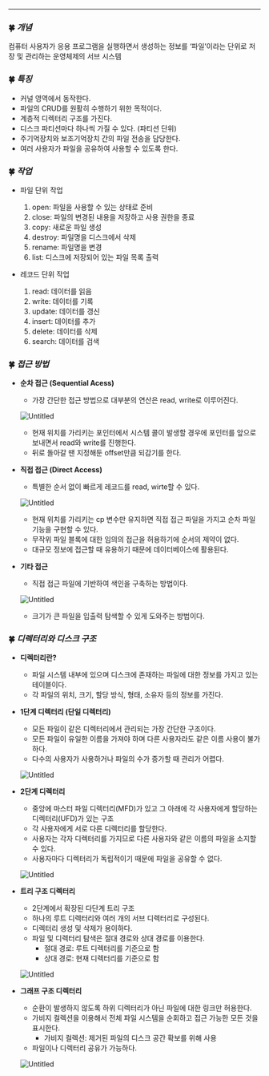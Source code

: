 ---

### 🍀 *개념*

컴퓨터 사용자가 응용 프로그램을 실행하면서 생성하는 정보를 ‘파일’이라는 단위로 저장 및 관리하는 운영체제의 서브 시스템

### 🍀 *특징*

- 커널 영역에서 동작한다.
- 파일의 CRUD를 원활히 수행하기 위한 목적이다.
- 계층적 디렉터리 구조를 가진다.
- 디스크 파티션마다 하나씩 가질 수 있다. (파티션 단위)
- 주기억장치와 보조기억장치 간의 파일 전송을 담당한다.
- 여러 사용자가 파일을 공유하여 사용할 수 있도록 한다.

### 🍀 *작업*

- 파일 단위 작업
    1. open: 파일을 사용할 수 있는 상태로 준비
    2. close: 파일의 변경된 내용을 저장하고 사용 권한을 종료
    3. copy: 새로운 파일 생성
    4. destroy: 파일명을 디스크에서 삭제
    5. rename: 파일명을 변경
    6. list: 디스크에 저장되어 있는 파일 목록 출력
    
- 레코드 단위 작업
    1. read: 데이터를 읽음
    2. write: 데이터를 기록
    3. update: 데이터를 갱신
    4. insert: 데이터를 추가
    5. delete: 데이터를 삭제
    6. search: 데이터를 검색

### 🍀 *접근 방법*

- **순차 접근 (Sequential Acess)**
    - 가장 간단한 접근 방법으로 대부분의 연산은 read, write로 이루어진다.
    
    ![Untitled](https://s3-us-west-2.amazonaws.com/secure.notion-static.com/04ee364c-39a7-4628-a30a-823486bc684a/Untitled.png)
    
    - 현재 위치를 가리키는 포인터에서 시스템 콜이 발생할 경우에 포인터를 앞으로 보내면서 read와 write를 진행한다.
    - 뒤로 돌아갈 땐 지정해둔 offset만큼 되감기를 한다.
    
- **직접 접근 (Direct Access)**
    - 특별한 순서 없이 빠르게 레코드를 read, wirte할 수 있다.
    
    ![Untitled](https://s3-us-west-2.amazonaws.com/secure.notion-static.com/bc58159c-6ab8-48b0-8379-5d9b696e94b3/Untitled.png)
    
    - 현재 위치를 가리키는 cp 변수만 유지하면 직접 접근 파일을 가지고 순차 파일 기능을 구현할 수 있다.
    - 무작위 파일 블록에 대한 임의의 접근을 허용하기에 순서의 제약이 없다.
    - 대규모 정보에 접근할 때 유용하기 때문에 데이터베이스에 활용된다.
    
- **기타 접근**
    - 직접 접근 파일에 기반하여 색인을 구축하는 방법이다.
    
    ![Untitled](https://s3-us-west-2.amazonaws.com/secure.notion-static.com/e002124b-bfce-4337-9b39-61c42c3eabf2/Untitled.png)
    
    - 크기가 큰 파일을 입출력 탐색할 수 있게 도와주는 방법이다.

### 🍀 *디렉터리와 디스크 구조*

- **디렉터리란?**
    - 파일 시스템 내부에 있으며 디스크에 존재하는 파일에 대한 정보를 가지고 있는 테이블이다.
    - 각 파일의 위치, 크기, 할당 방식, 형태, 소유자 등의 정보를 가진다.
    
- **1단계 디렉터리 (단일 디렉터리)**
    - 모든 파일이 같은 디렉터리에서 관리되는 가장 간단한 구조이다.
    - 모든 파일이 유일한 이름을 가져야 하며 다른 사용자라도 같은 이름 사용이 불가하다.
    - 다수의 사용자가 사용하거나 파일의 수가 증가할 때 관리가 어렵다.
    
    ![Untitled](https://s3-us-west-2.amazonaws.com/secure.notion-static.com/8f1b4234-1e93-4d3d-94ef-4a8a4e2fa8a6/Untitled.png)

- **2단계 디렉터리**
    - 중앙에 마스터 파일 디렉터리(MFD)가 있고 그 아래에 각 사용자에게 할당하는 디렉터리(UFD)가 있는 구조
    - 각 사용자에게 서로 다른 디렉터리를 할당한다.
    - 사용자는 각자 디렉터리를 가지므로 다른 사용자와 같은 이름의 파일을 소지할 수 있다.
    - 사용자마다 디렉터리가 독립적이기 때문에 파일을 공유할 수 없다.
    
    ![Untitled](https://s3-us-west-2.amazonaws.com/secure.notion-static.com/82fae959-c15b-4180-9771-37845bc38983/Untitled.png)
    
- **트리 구조 디렉터리**
    - 2단계에서 확장된 다단계 트리 구조
    - 하나의 루트 디렉터리와 여러 개의 서브 디렉터리로 구성된다.
    - 디렉터리 생성 및 삭제가 용이하다.
    - 파일 및 디렉터리 탐색은 절대 경로와 상대 경로를 이용한다.
        - 절대 경로: 루트 디렉터리를 기준으로 함
        - 상대 경로: 현재 디렉터리를 기준으로 함
    
    ![Untitled](https://s3-us-west-2.amazonaws.com/secure.notion-static.com/d35902be-e909-4a72-8691-339e897b6742/Untitled.png)
    
- **그래프 구조 디렉터리**
    - 순환이 발생하지 않도록 하위 디렉터리가 아닌 파일에 대한 링크만 허용한다.
    - 가비지 컬렉션을 이용해서 전체 파일 시스템을 순회하고 접근 가능한 모든 것을 표시한다.
        - 가비지 컬렉션: 제거된 파일의 디스크 공간 확보를 위해 사용
    - 파일이나 디렉터리 공유가 가능하다.
    
    ![Untitled](https://s3-us-west-2.amazonaws.com/secure.notion-static.com/14a405e9-5e84-4a7f-8994-d48258577fe0/Untitled.png)
